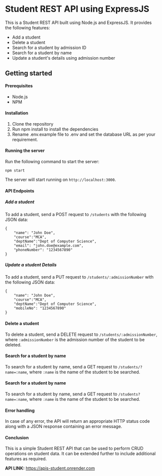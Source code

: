 # Student REST API using ExpressJS

This is a Student REST API built using Node.js and ExpressJS. It provides the following features:

- Add a student
- Delete a student
- Search for a student by admission ID
- Search for a student by name
- Update a student's details using admission number

## Getting started

#### Prerequisites

- Node.js
- NPM

#### Installation

1. Clone the repository
2. Run npm install to install the dependencies
3. Rename .env.example file to .env and set the database URL as per your requirement.

#### Running the server

Run the following command to start the server:

`npm start`

The server will start running on `http://localhost:3000`.

#### API Endpoints

##### Add a student

To add a student, send a POST request to `/students` with the following JSON data:

```
{
    "name": "John Doe",
    "course":"MCA",
    "deptName":"Dept of Computer Science",
    "email": "john.doe@example.com",
    "phoneNumber": "1234567890"
}
```

##### Update a student Details

To add a student, send a PUT request to `/students/:admissionNumber` with the following JSON data:

```
{
    "name": "John Doe",
    "course":"MCA",
    "deptName":"Dept of Computer Science",
    "mobileNo": "1234567890"
}
```

#### Delete a student

To delete a student, send a DELETE request to `/students/:admissionNumber`, where `:admissionNumber` is the admission number of the student to be deleted.

#### Search for a student by name

To search for a student by name, send a GET request to `/students/?name=:name`, where `:name` is the name of the student to be searched.

#### Search for a student by name

To search for a student by name, send a GET request to `/students?name=:name`, where `:name` is the name of the student to be searched.

#### Error handling

In case of any error, the API will return an appropriate HTTP status code along with a JSON response containing an error message.

#### Conclusion

This is a simple Student REST API that can be used to perform CRUD operations on student data. It can be extended further to include additional features as required.

**API LINK:** https://apis-student.onrender.com
